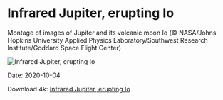 # Infrared Jupiter, erupting Io

Montage of images of Jupiter and its volcanic moon Io (© NASA/Johns Hopkins University Applied Physics Laboratory/Southwest Research Institute/Goddard Space Flight Center)

![Infrared Jupiter, erupting Io](https://bing.com/th?id=OHR.MontageJupiterIo_EN-US2310290045_UHD.jpg&rf=LaDigue_UHD.jpg&pid=hp&w=1024&h=576)

Date: 2020-10-04

Download 4k: [Infrared Jupiter, erupting Io](https://bing.com/th?id=OHR.MontageJupiterIo_EN-US2310290045_UHD.jpg&rf=LaDigue_UHD.jpg&pid=hp&w=3840&h=2160)

